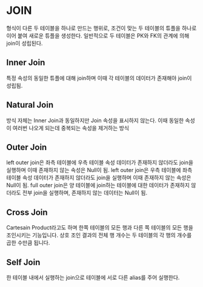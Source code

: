 # JOIN
형식이 다른 두 테이블을 하나로 만드는 행위로, 조건이 맞는 두 테이블의 튜플을 하나로 이어 붙여 새로운 튜플을 생성한다. 일반적으로 두 테이블은 PK와 FK의 관계에 의해 join이 성립된다.
## Inner Join
특정 속성의 동일한 튜플에 대해 join하며 이때 각 테이블의 데이터가 존재해야 join이 성립됨.
## Natural Join
방식 자체는 Inner Join과 동일하지만 Join 속성을 표시하지 않는다. 이때 동일한 속성이 여러번 나오게 되는데 중복되는 속성을 제거하는 방식
## Outer Join
left outer join은 좌측 테이블에 우측 테이블 속성 데이터가 존재하지 않더라도 join을 실행하며 이때 존재하지 않는 속성은 Null이 됨.
left outer join은 우측 테이블에 좌측 테이블 속성 데이터가 존재하지 않더라도 join을 실행하며 이때 존재하지 않는 속성은 Null이 됨.
full outer join은 
양 테이블에 join하는 테이블에 대한 데이터가 존재하지 않더라도 전부 join을 실행하며, 존재하지 않는 데이터는 Null이 됨.
## Cross Join
Cartesain Product라고도 하며 한쪽 테이블의 모든 행과 다른 쪽 테이블의 모든 행을 조인시키는 기능입니다. 상호 조인 결과의 전체 행 개수는 두 테이블의 각 행의 개수를 곱한 수만큼 됩니다.
## Self Join
한 테이블 내에서 실행하는 join으로 테이블에 서로 다른 alias를 주어 실행한다.
